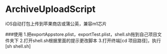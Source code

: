 # ArchiveUploadScript
iOS自动打包上传到苹果商店或蒲公英，兼容m1芯片

###使用
1.把exportAppstore.plist，exportTest.plist，shell.sh拖到自己项目文件夹下
2.打开shell.sh根据里面的提示更改脚本
3.打开终端[cd 项目路径]，执行[sh shell.sh]
